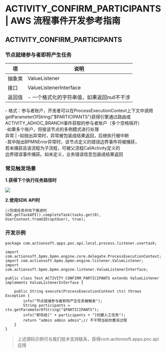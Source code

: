 # ACTIVITY_CONFIRM_PARTICIPANTS | AWS 流程事件开发参考指南

## ACTIVITY_CONFIRM_PARTICIPANTS

### 节点就绪参与者即将产生任务

项 | 说明  
---|---  
抽象类 | ValueListener  
接口 | ValueListenerInterface  
返回值 | \- 一个格式化的字符串值，如果返回null不干涉  
\- 格式：参与者账户，开发者可以在ProcessExecutionContext上下文中调用  
getParameterOfString("$PARTICIPANTS")获得引擎通过路由或ACTIVITY_ADHOC_BRANCH事件获取的参与者账户（多个空格隔开）  
-如果多个账户，将按该节点的多例模式进行处理  
异常 | -如抛出异常时，异常被包装成结果返回，后继执行被中断   
-其中抛出BPMNError异常时，该节点定义的错误边界事件将被捕获，  
若未捕获且该流程为子流程，可被父流程CallActivity定义的  
边界错误事件捕获。如未定义，业务错误信息包装成结果返回  
  
### 常见触发场景

**1.获得下个执行任务路径时**

![](https://docs.awspaas.com/reference-guide/aws-paas-process-listener-reference-guide-vue/usertask_event/3.png)

**2.使用SDK API时**
    
    
    //完成任务并向下推进时
    SDK.getTaskAPI().completeTask(tasks.get(0), UserContext.fromUID(optUser), true);
    

### 开发示例
    
    
    package com.actionsoft.apps.poc.api.local.process.listener.usertask;
    
    import com.actionsoft.bpms.bpmn.engine.core.delegate.ProcessExecutionContext;
    import com.actionsoft.bpms.bpmn.engine.listener.ValueListener;
    import com.actionsoft.bpms.bpmn.engine.listener.ValueListenerInterface;
    
    public class Test_ACTIVITY_CONFIRM_PARTICIPANTS extends ValueListener implements ValueListenerInterface {
    
        public String execute(ProcessExecutionContext ctx) throws Exception {
            info("节点就绪参与者即将产生任务被触发");
            String participants = ctx.getParameterOfString("$PARTICIPANTS");
            info("即将给[" + participants + "]创建人工任务");
            return "admin admin admin";// 不干预当前的委派过程
        }
    }
    

> 上述源码示例可与我们技术支持联系，获得com.actionsoft.apps.poc.api应用